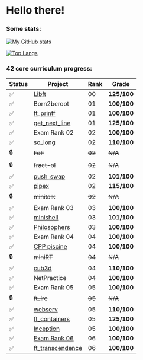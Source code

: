 # **Hello there!**

### **Some stats:**
[![My GitHub stats](https://github-readme-stats.vercel.app/api?username=ameschmeems&theme=dark)](https://github.com/anuraghazra/github-readme-stats)

[![Top Langs](https://github-readme-stats.vercel.app/api/top-langs/?username=ameschmeems&layout=compact&theme=dark)](https://github.com/anuraghazra/github-readme-stats)

### **42 core curriculum progress:**
Status | Project | Rank | Grade
------ | ------- | ---- | -----
:white_check_mark: | [Libft](https://github.com/ameschmeems/libft) | 00 |**125/100**
:white_check_mark: | Born2beroot | 01 | **100/100**
:white_check_mark: | [ft_printf](https://github.com/ameschmeems/ft_printf) | 01 | **100/100**
:white_check_mark: | [get_next_line](https://github.com/ameschmeems/get_next_line) | 01 | **125/100**
:white_check_mark: | Exam Rank 02 | 02 | **100/100**
:white_check_mark: | [so_long](https://github.com/ameschmeems/so_long) | 02 | **110/100**
:lock: | ~~FdF~~ | ~~02~~ | ~~N/A~~
:lock: | ~~fract-ol~~ | ~~02~~ | ~~N/A~~
:white_check_mark: | [push_swap](https://github.com/ameschmeems/push_swap) | 02 | **101/100**
✅ | [pipex](https://github.com/ameschmeems/pipex) | 02 | **115/100**
:lock: | ~~minitalk~~ | ~~02~~ | ~~N/A~~
✅ | Exam Rank 03 | 03 | **100/100**
✅ | [minishell](https://github.com/ameschmeems/minishell) | 03 | **101/100**
✅ | [Philosophers](https://github.com/ameschmeems/philosophers/tree/master/philo) | 03 | **100/100**
✅ | Exam Rank 04 | 04 | **100/100**
✅ | [CPP piscine](https://github.com/ameschmeems/cpp) | 04 | **100/100**
:lock: | ~~miniRT~~ | ~~04~~ | ~~N/A~~
✅ | [cub3d](https://github.com/ameschmeems/cub3d) | 04 | **110/100**
✅ | NetPractice | 04 | **100/100**
✅ | Exam Rank 05 | 05 | **100/100**
:lock: | ~~ft_irc~~ | ~~05~~ | ~~N/A~~
✅ | [webserv](https://github.com/ameschmeems/webserv) | 05 | **110/100**
✅ | [ft_containers](https://github.com/ameschmeems/ft_containers)| 05 | **125/100**
✅ | [Inception](https://github.com/ameschmeems/inception) | 05 | **100/100**
:white_check_mark: | [Exam Rank 06](https://github.com/ameschmeems/exam_rank_06) | 06 | **100/100**
✅ | [ft_transcendence](https://github.com/ameschmeems/ft_transcendence) | 06 | **100/100**

